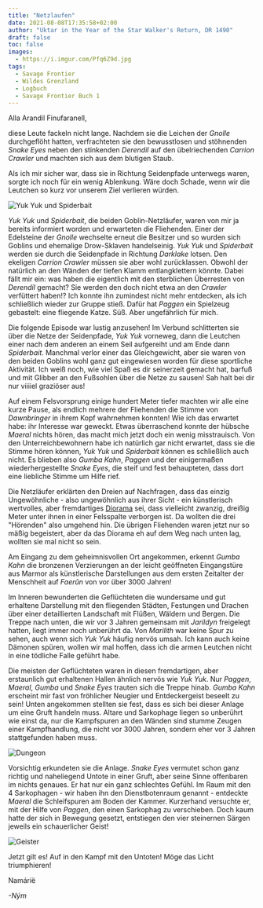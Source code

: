 ```yaml
---
title: "Netzlaufen"
date: 2021-08-08T17:35:58+02:00
author: "Uktar in the Year of the Star Walker's Return, DR 1490"
draft: false
toc: false
images:
  - https://i.imgur.com/Pfq6Z9d.jpg
tags: 
  - Savage Frontier
  - Wildes Grenzland
  - Logbuch
  - Savage Frontier Buch 1
---
```


Alla Arandil Finufaranell,

diese Leute fackeln nicht lange. Nachdem sie die Leichen der _Gnolle_ durchgeflöht hatten, verfrachteten sie den bewusstlosen und stöhnenden _Snake Eyes_ neben den stinkenden _Derendil_ auf den übelriechenden _Carrion Crawler_ und machten sich aus dem blutigen Staub.

Als ich mir sicher war, dass sie in Richtung Seidenpfade unterwegs waren,  sorgte ich noch für ein wenig Ablenkung. Wäre doch Schade, wenn wir die Leutchen so kurz vor unserem Ziel verlieren würden.

![Yuk Yuk und Spiderbait](https://i.imgur.com/O2qQ3uB.png)

_Yuk Yuk_ und _Spiderbait_, die beiden Goblin-Netzläufer, waren von mir ja bereits informiert worden und erwarteten die Fliehenden. Einer der Edelsteine der _Gnolle_ wechselte erneut die Besitzer und so wurden sich Goblins und ehemalige Drow-Sklaven handelseinig. _Yuk Yuk_ und _Spiderbait_ werden sie durch die Seidenpfade in Richtung _Darklake_ lotsen. Den ekeligen _Carrion Crawler_ müssen sie aber wohl zurücklassen. Obwohl der natürlich an den Wänden der tiefen Klamm entlangklettern könnte. Dabei fällt mir ein: was haben die eigentlich mit den sterblichen Überresten von _Derendil_ gemacht? Sie werden den doch nicht etwa an den _Crawler_ verfüttert haben!? Ich konnte ihn zumindest nicht mehr entdecken, als ich schließlich wieder zur Gruppe stieß.
Dafür hat _Paggen_ ein Spielzeug gebastelt: eine fliegende Katze. Süß. Aber ungefährlich für mich.

Die folgende Episode war lustig anzusehen! Im Verbund schlitterten sie über die Netze der Seidenpfade, _Yuk Yuk_ vorneweg, dann die Leutchen einer nach dem anderen an einem Seil aufgereiht und am Ende dann _Spiderbait_. Manchmal verlor einer das Gleichgewicht, aber sie waren von den beiden Goblins wohl ganz gut eingewiesen worden für diese sportliche Aktivität. Ich weiß noch, wie viel Spaß es dir seinerzeit gemacht hat, barfuß und mit Glibber an den Fußsohlen über die Netze zu sausen! Sah halt bei dir nur viiiiel graziöser aus!

Auf einem Felsvorsprung einige hundert Meter tiefer machten wir alle eine kurze Pause, als endlich mehrere der Fliehenden die Stimme von _Dawnbringer_ in ihrem Kopf wahrnehmen konnten! Wie ich das erwartet habe: ihr Interesse war geweckt. Etwas überraschend konnte der hübsche _Maeral_ nichts hören, das macht mich jetzt doch ein wenig misstrauisch. Von den Unterreichbewohnern habe ich natürlich gar nicht erwartet, dass sie die Stimme hören können, _Yuk Yuk_ und _Spiderbait_ können es schließlich auch nicht. Es blieben also _Gumba Kahn_, _Paggen_ und der einigermaßen wiederhergestellte _Snake Eyes_, die steif und fest behaupteten, dass dort eine liebliche Stimme um Hilfe rief.

Die Netzläufer erklärten den Dreien auf Nachfragen, dass das einzig Ungewöhnliche - also ungewöhnlich aus ihrer Sicht - ein künstlerisch wertvolles, aber fremdartiges [Diorama](https://de.wikipedia.org/wiki/Diorama) sei, dass vielleicht zwanzig, dreißig Meter unter ihnen in einer Felsspalte verborgen ist. Da wollten die drei "Hörenden" also umgehend hin. Die übrigen Fliehenden waren jetzt nur so mäßig begeistert, aber da das Diorama eh auf dem Weg nach unten lag, wollten sie mal nicht so sein.

Am Eingang zu dem geheimnisvollen Ort angekommen, erkennt _Gumba Kahn_ die bronzenen Verzierungen an der leicht geöffneten Eingangstüre aus Marmor als künstlerische Darstellungen aus dem ersten Zeitalter der Menschheit auf _Faerûn_ von vor über 3000 Jahren!

Im Inneren bewunderten die Geflüchteten die wundersame und gut erhaltene Darstellung mit den fliegenden Städten, Festungen und Drachen über einer detaillierten Landschaft mit Flüßen, Wäldern und Bergen. Die Treppe nach unten, die wir vor 3 Jahren gemeinsam mit _Jarildyn_ freigelegt hatten, liegt immer noch unberührt da. Von _Marilith_ war keine Spur zu sehen, auch wenn sich _Yuk Yuk_ häufig nervös umsah. Ich kann auch keine Dämonen spüren, wollen wir mal hoffen, dass ich die armen Leutchen nicht in eine tödliche Falle geführt habe.

Die meisten der Geflüchteten waren in diesen fremdartigen, aber erstaunlich gut erhaltenen Hallen ähnlich nervös wie _Yuk Yuk_. Nur _Paggen_, _Maeral_, _Gumba_ und _Snake Eyes_ trauten sich die Treppe hinab. _Gumba Kahn_ erscheint mir fast von fröhlicher Neugier und Entdeckergeist beseelt zu sein! Unten angekommen stellten sie fest, dass es sich bei dieser Anlage um eine Gruft handeln muss. Altare und Sarkophage liegen so unberührt wie einst da, nur die Kampfspuren an den Wänden sind stumme Zeugen einer Kampfhandlung, die nicht vor 3000 Jahren, sondern eher vor 3 Jahren stattgefunden haben muss.

![Dungeon](https://i.imgur.com/R1dV33J.jpg)

Vorsichtig erkundeten sie die Anlage. _Snake Eyes_ vermutet schon ganz richtig und naheliegend Untote in einer Gruft, aber seine Sinne offenbaren im nichts genaues. Er hat nur ein ganz schlechtes Gefühl. Im Raum mit den 4 Sarkophagen - wir haben ihn den Dienstbotenraum genannt - entdeckte _Maeral_ die Schleifspuren am Boden der Kammer. Kurzerhand versuchte er, mit der Hilfe von _Paggen_, den einen Sarkophag zu verschieben. Doch kaum hatte der sich in Bewegung gesetzt, entstiegen den vier steinernen Särgen jeweils ein schauerlicher Geist! 

![Geister](https://i.imgur.com/fmbzC7N.png)

Jetzt gilt es! Auf in den Kampf mit den Untoten! Möge das Licht triumphieren!

Namárië

_-Ným_
